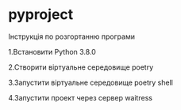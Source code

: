 # pyproject
Інструкція по розгортанню програми

1.Встановити Python 3.8.0

2.Створити віртуальне середовище poetry

3.Запустити віртуальне середовище poetry shell

4.Запустити проект через сервер waitress
